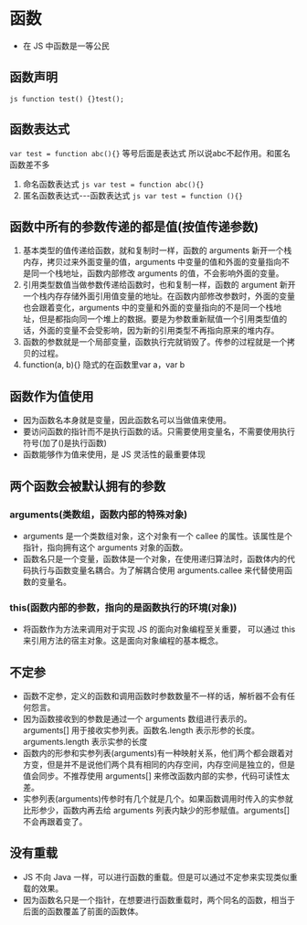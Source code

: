 <!--
 * @Author: x09898 coder_xujie@163.com
 * @Date: 2022-05-09 20:54:22
 * @LastEditors: xujie 1607526161@qq.com
 * @FilePath: \HTML-CSS-Javascript-\JAVAScript+ES6\JavaScript\JavaScript函数，作用域\函数.md
 * @Description: 函数
-->
# 函数

* 在 JS 中函数是一等公民

## 函数声明

```js function test() {}test();```

## 函数表达式

```var test = function abc(){}```
等号后面是表达式 所以说abc不起作用。和匿名函数差不多

1. 命名函数表达式
```js var test = function abc(){}```
2. 匿名函数表达式---函数表达式
```js var test = function (){}```

## 函数中所有的参数传递的都是值(按值传递参数)

1. 基本类型的值传递给函数，就和复制时一样，函数的 arguments 新开一个栈内存，拷贝过来外面变量的值，arguments 中变量的值和外面的变量指向不是同一个栈地址，函数内部修改 arguments 的值，不会影响外面的变量。
2. 引用类型数值当做参数传递给函数时，也和复制一样，函数的 argument 新开一个栈内存存储外面引用值变量的地址。在函数内部修改参数时，外面的变量也会跟着变化，arguments 中的变量和外面的变量指向的不是同一个栈地址，但是都指向同一个堆上的数据。要是为参数重新赋值一个引用类型值的话，外面的变量不会受影响，因为新的引用类型不再指向原来的堆内存。
3. 函数的参数就是一个局部变量，函数执行完就销毁了。传参的过程就是一个拷贝的过程。
4. function(a, b){} 隐式的在函数里var a，var b

## 函数作为值使用

* 因为函数名本身就是变量，因此函数名可以当做值来使用。
* 要访问函数的指针而不是执行函数的话。只需要使用变量名，不需要使用执行符号(加了()是执行函数)
* 函数能够作为值来使用，是 JS 灵活性的最重要体现

## 两个函数会被默认拥有的参数

### arguments(类数组，函数内部的特殊对象)

* arguments 是一个类数组对象，这个对象有一个 callee 的属性。该属性是个指针，指向拥有这个 arguments 对象的函数。
* 函数名只是一个变量，函数体是一个对象，在使用递归算法时，函数体内的代码执行与函数变量名耦合。为了解耦合使用 arguments.callee 来代替使用函数的变量名。

### this(函数内部的参数，指向的是函数执行的环境(对象))

* 将函数作为方法来调用对于实现 JS 的面向对象编程至关重要， 可以通过 this 来引用方法的宿主对象。这是面向对象编程的基本概念。

## 不定参

* 函数不定参，定义的函数和调用函数时参数数量不一样的话，解析器不会有任何怨言。
* 因为函数接收到的参数是通过一个 arguments 数组进行表示的。arguments[] 用于接收实参列表。函数名.length 表示形参的长度。arguments.length 表示实参的长度
* 函数内的形参和实参列表(arguments)有一种映射关系，他们两个都会跟着对方变，但是并不是说他们两个具有相同的内存空间，内存空间是独立的，但是值会同步。不推荐使用 arguments[] 来修改函数内部的实参，代码可读性太差。
* 实参列表(arguments)传参时有几个就是几个。如果函数调用时传入的实参就比形参少，函数内再去给 arguments 列表内缺少的形参赋值。arguments[] 不会再跟着变了。

## 没有重载

* JS 不向 Java 一样，可以进行函数的重载。但是可以通过不定参来实现类似重载的效果。
* 因为函数名只是一个指针，在想要进行函数重载时，两个同名的函数，相当于后面的函数覆盖了前面的函数体。
